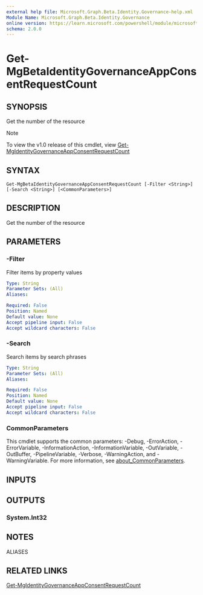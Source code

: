 ```yaml
---
external help file: Microsoft.Graph.Beta.Identity.Governance-help.xml
Module Name: Microsoft.Graph.Beta.Identity.Governance
online version: https://learn.microsoft.com/powershell/module/microsoft.graph.beta.identity.governance/get-mgbetaidentitygovernanceappconsentrequestcount
schema: 2.0.0
---
```


# Get-MgBetaIdentityGovernanceAppConsentRequestCount

## SYNOPSIS
Get the number of the resource

> [!NOTE]
> To view the v1.0 release of this cmdlet, view [Get-MgIdentityGovernanceAppConsentRequestCount](/powershell/module/Microsoft.Graph.Identity.Governance/Get-MgIdentityGovernanceAppConsentRequestCount?view=graph-powershell-1.0)

## SYNTAX

```
Get-MgBetaIdentityGovernanceAppConsentRequestCount [-Filter <String>] [-Search <String>] [<CommonParameters>]
```

## DESCRIPTION
Get the number of the resource

## PARAMETERS

### -Filter
Filter items by property values

```yaml
Type: String
Parameter Sets: (All)
Aliases:

Required: False
Position: Named
Default value: None
Accept pipeline input: False
Accept wildcard characters: False
```

### -Search
Search items by search phrases

```yaml
Type: String
Parameter Sets: (All)
Aliases:

Required: False
Position: Named
Default value: None
Accept pipeline input: False
Accept wildcard characters: False
```

### CommonParameters
This cmdlet supports the common parameters: -Debug, -ErrorAction, -ErrorVariable, -InformationAction, -InformationVariable, -OutVariable, -OutBuffer, -PipelineVariable, -Verbose, -WarningAction, and -WarningVariable. For more information, see [about_CommonParameters](http://go.microsoft.com/fwlink/?LinkID=113216).

## INPUTS

## OUTPUTS

### System.Int32
## NOTES

ALIASES

## RELATED LINKS
[Get-MgIdentityGovernanceAppConsentRequestCount](/powershell/module/Microsoft.Graph.Identity.Governance/Get-MgIdentityGovernanceAppConsentRequestCount?view=graph-powershell-1.0)

